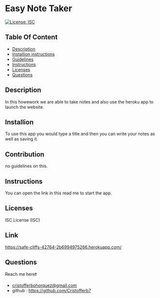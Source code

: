 # Easy Note Taker
  [![License: ISC](https://img.shields.io/badge/License-ISC-blue.svg)](https://opensource.org/licenses/ISC)  

  ## Table Of Content
  - [Description](#description)
  - [Installion instructions](#installation)
  - [Guidelines](#contribution)
  - [Instructions](#instructions)
  - [Licenses](#licenses)
  - [Questions](#questions)
  
  
  ## Description 
  In this howework we are able to take notes and also use the heroku app to launch the website. 

  ## Installion 
  To use this app you would type a title and then you can write your notes  as well as saving it.

  ## Contribution 
  no guidelines on this. 

  ## Instructions
  You can open the link in this read me to start the app.

  ## Licenses 
  ISC License (ISC)

  ## Link 

  https://safe-cliffs-42764-2b6994975266.herokuapp.com/

  ## Questions
  Reach me here❗   
  - cristofferbohorquez@gmail.com
  - github : https://github.com/Cristofferb7
